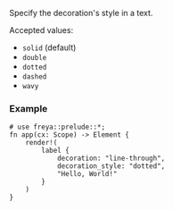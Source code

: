 Specify the decoration's style in a text.

Accepted values:

- `solid` (default)
- `double`
- `dotted`
- `dashed`
- `wavy`

### Example

```rust, no_run
# use freya::prelude::*;
fn app(cx: Scope) -> Element {
    render!(
        label {
            decoration: "line-through",
            decoration_style: "dotted",
            "Hello, World!"
        }
    )
}
```
